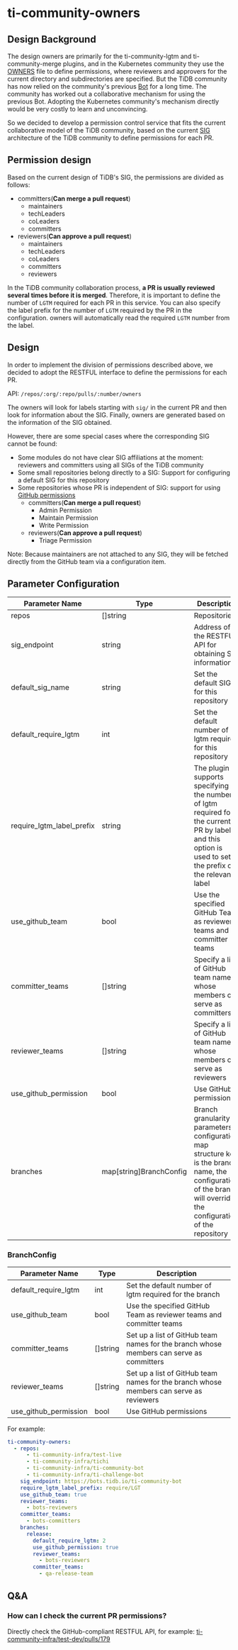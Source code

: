 # ti-community-owners

## Design Background

The design owners are primarily for the ti-community-lgtm and ti-community-merge plugins, and in the Kubernetes community they use the [OWNERS](https://github.com/kubernetes/test-infra/blob/master/OWNERS) file to define permissions, where reviewers and approvers for the current directory and subdirectories are specified. But the TiDB community has now relied on the community's previous [Bot](https://github.com/pingcap-incubator/cherry-bot) for a long time. The community has worked out a collaborative mechanism for using the previous Bot. Adopting the Kubernetes community's mechanism directly would be very costly to learn and unconvincing.

So we decided to develop a permission control service that fits the current collaborative model of the TiDB community, based on the current [SIG](https://github.com/pingcap/community) architecture of the TiDB community to define permissions for each PR.

## Permission design

Based on the current design of TiDB's SIG, the permissions are divided as follows:

- committers(**Can merge a pull request**)
  - maintainers
  - techLeaders
  - coLeaders
  - committers
- reviewers(**Can approve a pull request**)
  - maintainers
  - techLeaders
  - coLeaders
  - committers
  - reviewers

In the TiDB community collaboration process, **a PR is usually reviewed several times before it is merged**. Therefore, it is important to define the number of `LGTM` required for each PR in this service. You can also specify the label prefix for the number of `LGTM` required by the PR in the configuration. owners will automatically read the required `LGTM` number from the label.

## Design

In order to implement the division of permissions described above, we decided to adopt the RESTFUL interface to define the permissions for each PR.

API: `/repos/:org/:repo/pulls/:number/owners`

The owners will look for labels starting with `sig/` in the current PR and then look for information about the SIG. Finally, owners are generated based on the information of the SIG obtained.

However, there are some special cases where the corresponding SIG cannot be found:
- Some modules do not have clear SIG affiliations at the moment: reviewers and committers using all SIGs of the TiDB community
- Some small repositories belong directly to a SIG: Support for configuring a default SIG for this repository
- Some repositories whose PR is independent of SIG: support for using [GitHub permissions](https://docs.github.com/en/organizations/managing-access-to-your-organizations-repositories/repository-permission-levels-for-an-organization)
  - committers(**Can merge a pull request**)
    - Admin Permission
    - Maintain Permission
    - Write Permission
  - reviewers(**Can approve a pull request**)
    - Triage Permission

Note: Because maintainers are not attached to any SIG, they will be fetched directly from the GitHub team via a configuration item.

## Parameter Configuration 

| Parameter Name            | Type                    | Description                                                                                                                                                          |
|---------------------------|-------------------------|----------------------------------------------------------------------------------------------------------------------------------------------------------------------|
| repos                     | []string                | Repositories                                                                                                                                                         |
| sig_endpoint              | string                  | Address of the RESTFUL API for obtaining SIG information                                                                                                             |
| default_sig_name          | string                  | Set the default SIG for this repository                                                                                                                              |
| default_require_lgtm      | int                     | Set the default number of lgtm required for this repository                                                                                                          |
| require_lgtm_label_prefix | string                  | The plugin supports specifying the number of lgtm required for the current PR by label, and this option is used to set the prefix of the relevant label              |
| use_github_team           | bool                    | Use the specified GitHub Team as reviewer teams and committer teams                                                                                                  |
| committer_teams           | []string                | Specify a list of GitHub team names whose members can serve as committers                                                                                            |
| reviewer_teams            | []string                | Specify a list of GitHub team names whose members can serve as reviewers                                                                                             |
| use_github_permission     | bool                    | Use GitHub permissions                                                                                                                                               |
| branches                  | map[string]BranchConfig | Branch granularity parameters configuration, map structure key is the branch name, the configuration of the branch will override the configuration of the repository |

### BranchConfig

| Parameter Name        | Type     | Description                                                                             |
|-----------------------|----------|-----------------------------------------------------------------------------------------|
| default_require_lgtm  | int      | Set the default number of lgtm required for the branch                                  |
| use_github_team       | bool     | Use the specified GitHub Team as reviewer teams and committer teams                     |
| committer_teams       | []string | Set up a list of GitHub team names for the branch whose members can serve as committers |
| reviewer_teams        | []string | Set up a list of GitHub team names for the branch whose members can serve as reviewers  |
| use_github_permission | bool     | Use GitHub permissions                                                                  |

For example:

```yml
ti-community-owners:
  - repos:
      - ti-community-infra/test-live
      - ti-community-infra/tichi
      - ti-community-infra/ti-community-bot
      - ti-community-infra/ti-challenge-bot
    sig_endpoint: https://bots.tidb.io/ti-community-bot
    require_lgtm_label_prefix: require/LGT
    use_github_team: true
    reviewer_teams:
      - bots-reviewers
    committer_teams:
      - bots-committers
    branches:
      release:
        default_require_lgtm: 2
        use_github_permission: true
        reviewer_teams:
          - bots-reviewers
        committer_teams:
          - qa-release-team
```

## Q&A

### How can I check the current PR permissions?

 Directly check the GitHub-compliant RESTFUL API, for example: [ti-community-infra/test-dev/pulls/179](https://prow.tidb.net/ti-community-owners/repos/ti-community-infra/test-dev/pulls/179/owners)

